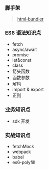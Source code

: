 ### 脚手架

> [html-bundler](https://github.com/be-fe/html-bundler)

### ES6 语法知识点

- fetch
- async/await
- promise
- let&const
- class
- 箭头函数
- 函数参数
- 解构
- import & export
- 正则

### 业务知识点

- sdk 开发

### 实战知识点

- fetchMock
- webpack
- babel
- es6-polyfill
